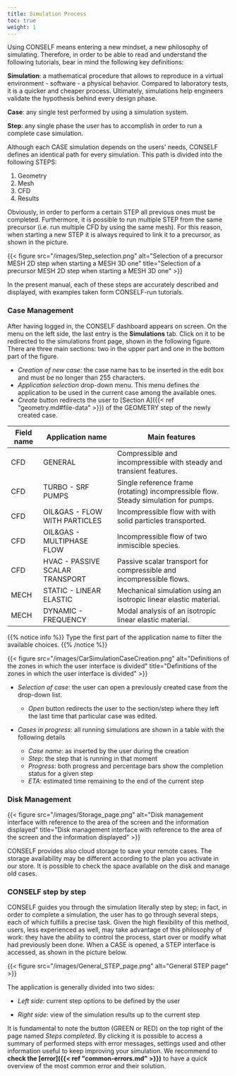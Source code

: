 ```yaml
---
title: Simulation Process
toc: true
weight: 1
---
```


Using CONSELF means entering a new mindset, a new philosophy of simulating. Therefore, in order to be able to read and understand the following tutorials, bear in mind the following key definitions:

**Simulation**: a mathematical procedure that allows to reproduce in a virtual environment - software - a physical behavior. Compared to laboratory tests, it is a quicker and cheaper process. Ultimately, simulations help engineers validate the hypothesis behind every design phase.

**Case**: any single test performed by using a simulation system.

**Step**: any single phase the user has to accomplish in order to run a complete case simulation.

Although each CASE simulation depends on the users' needs, CONSELF defines an identical path for every simulation. This path is divided into the following STEPS:

1. Geometry
2. Mesh
3. CFD
4. Results

Obviously, in order to perform a certain STEP all previous ones must be completed. Furthermore, it is possible to run multiple STEP from the same precursor (i.e. run multiple CFD by using the same mesh). For this reason, when starting a new STEP it is always required to link it to a precursor, as shown in the picture.

{{< figure src="/images/Step_selection.png" alt="Selection of a precursor MESH 2D step when starting a MESH 3D one" title="Selection of a precursor MESH 2D step when starting a MESH 3D one" >}}

In the present manual, each of these steps are accurately described and displayed, with examples taken form CONSELF-run tutorials.

### Case Management

After having logged in, the CONSELF dashboard appears on screen. On the menu on the left side, the last entry is the **Simulations** tab. Click on it to be redirected to the simulations front page, shown in the following figure. There are three main sections: two in the upper part and one in the bottom part of the figure.

- *Creation of new case*: the case name has to be inserted in the edit box and must be no longer than 255 characters.
- *Application selection* drop-down menu. This menu defines the application to be used in the current case among the available ones.
- *Create* button redirects the user to [Section A]({{< ref "geometry.md#file-data" >}}) of the GEOMETRY step of the newly created case.

|Field name|Application name|Main features|
|----------|----------------|-------------|
|CFD|GENERAL|Compressible and incompressible with steady and transient features.|
|CFD|TURBO - SRF PUMPS|Single reference frame (rotating) incompressible flow. Steady simulation for pumps.|
|CFD|OIL&GAS - FLOW WITH PARTICLES|Incompressible flow with with solid particles transported.|
|CFD|OIL&GAS - MULTIPHASE FLOW|Incompressible flow of two inmiscible species.|
|CFD|HVAC - PASSIVE SCALAR TRANSPORT|Passive scalar transport for compressible and incompressible flows.|
|MECH|STATIC - LINEAR ELASTIC|Mechanical simulation using an isotropic linear elastic material.|
|MECH|DYNAMIC - FREQUENCY|Modal analysis of an isotropic linear elastic material.|

{{% notice info %}}
Type the first part of the application name to filter the available choices.
{{% /notice %}}

{{< figure src="/images/CarSimulationCaseCreation.png" alt="Definitions of the zones in which the user interface is divided" title="Definitions of the zones in which the user interface is divided" >}}

- *Selection of case*: the user can open a previously created case from the drop-down list.
	- *Open* button redirects the user to the section/step where they left the last time that particular case was edited.

- *Cases in progress*: all running simulations are shown in a table with the following details
	- *Case name*: as inserted by the user during the creation
	- *Step*: the step that is running in that moment
	- *Progress*: both progress and percentage bars show the completion status for a given step
	- *ETA*: estimated time remaining to the end of the current step

### Disk Management

{{< figure src="/images/Storage_page.png" alt="Disk management interface with reference to the area of the screen and the information displayed" title="Disk management interface with reference to the area of the screen and the information displayed" >}}

CONSELF provides also cloud storage to save your remote cases. The storage availability may be different according to the plan you activate in our store. It is possible to check the space available on the disk and manage old cases.

### CONSELF step by step

CONSELF guides you through the simulation literally step by step; in fact, in order to complete a simulation, the user has to go through several steps, each of which fulfills a precise task. Given the high flexibility of this method, users, less experienced as well, may take advantage of this philosophy of work: they have the ability to control the process, start over or modify what had previously been done. When a CASE is opened, a STEP interface is accessed, as shown in the picture below.

{{< figure src="/images/General_STEP_page.png" alt="General STEP page" >}}

The application is generally divided into two sides:

- *Left side*: current step options to be defined by the user

- *Right side*: view of the simulation results up to the current step

It is fundamental to note the button (GREEN or RED) on the top right of the page named *Steps completed*. By clicking it is possible to access a summary of performed steps with error messages, settings used and other information useful to keep improving your simulation. We recommend to **check the [error]({{< ref "common-errors.md" >}})** to have a quick overview of the most common error and their solution.
